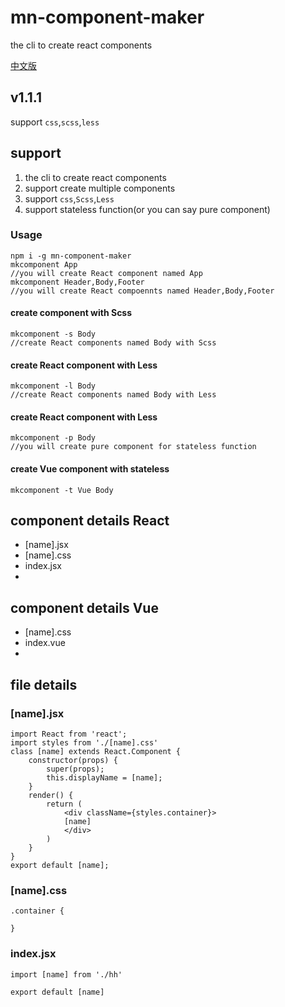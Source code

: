 # mn-component-maker

the cli to create react components

[中文版](https://github.com/caoshining/component-maker/blob/master/README-zh.md)

## v1.1.1

support `css`,`scss`,`less`

## support

1. the cli to create react components
2. support create multiple components
3. support `css`,`Scss`,`Less`
4. support stateless function(or you can say pure component)
### Usage

```
npm i -g mn-component-maker
mkcomponent App
//you will create React component named App
mkcomponent Header,Body,Footer
//you will create React compoennts named Header,Body,Footer
```

#### create component with Scss
```
mkcomponent -s Body
//create React components named Body with Scss
```
#### create React component with Less
```
mkcomponent -l Body
//create React components named Body with Less
```

#### create React component with Less
```
mkcomponent -p Body
//you will create pure component for stateless function
```

#### create Vue component with stateless
```
mkcomponent -t Vue Body
```

## component details React


- [name].jsx
- [name].css
- index.jsx
- 
## component details Vue

- [name].css
- index.vue
- 
## file details

### [name].jsx

```
import React from 'react';
import styles from './[name].css'
class [name] extends React.Component {
    constructor(props) {
        super(props);
        this.displayName = [name];
    }
    render() {
        return (
            <div className={styles.container}>
            [name]
            </div>
        )
    }
}
export default [name];
```

### [name].css

```
.container {
  
}
```

### index.jsx

```
import [name] from './hh'

export default [name]
```
